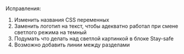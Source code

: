 Исправления:

1) Изменить названия CSS переменных
2) Заменить логотип на текст, чтобы адекватно работал при смене светлого режима на темный
3) Подумать что делать над светлой картинкой в блоке Stay-safe
4) Возможно добавить линии между разделами